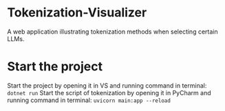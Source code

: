 # Tokenization-Visualizer
A web application illustrating tokenization methods when selecting certain LLMs.

# Start the project
Start the project by opening it in VS and running command in terminal: `dotnet run`
Start the script of tokenization by opening it in PyCharm and running command in terminal: `uvicorn main:app --reload`

